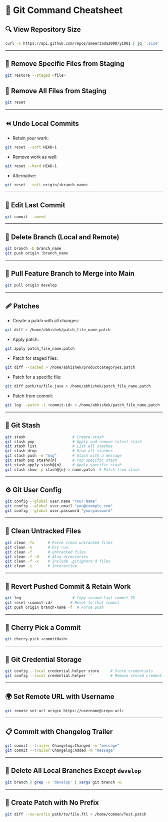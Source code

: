 # 🧠 Git Command Cheatsheet

## 🔍 View Repository Size

```bash
curl -s https://api.github.com/repos/ameerzada2000/y1001 | jq '.size' | numfmt --to=iec --from-unit=1024
```

---

## 🚫 Remove Specific Files from Staging

```bash
git restore --staged <file>
```

## 🔄 Remove All Files from Staging

```bash
git reset
```

---

## ⏪ Undo Local Commits

- Retain your work:

```bash
git reset --soft HEAD~1
```

- Remove work as well:

```bash
git reset --hard HEAD~1
```

- Alternative:

```bash
git reset --soft origin/<branch-name>
```

---

## 📝 Edit Last Commit

```bash
git commit --amend
```

---

## 🌿 Delete Branch (Local and Remote)

```bash
git branch -D branch_name
git push origin :branch_name
```

---

## 🔄 Pull Feature Branch to Merge into Main

```bash
git pull origin develop
```

---

## 🩹 Patches

- Create a patch with all changes:

```bash
git diff > /home/abhishek/patch_file_name.patch
```

- Apply patch:

```bash
git apply patch_file_name.patch
```

- Patch for staged files:

```bash
git diff --cached > /home/abhishek/productcategoryes.patch
```

- Patch for a specific file:

```bash
git diff path/to/file.java > /home/abhishek/patch_file_name.patch
```

- Patch from commit:

```bash
git log --patch -1 <commit-id> > /home/abhishek/patch_file_name.patch
```

---

## 🧳 Git Stash

```bash
git stash                     # Create stash
git stash pop                 # Apply and remove latest stash
git stash list                # List all stashes
git stash drop                # Drop all stashes
git stash push -m "msg"       # Stash with a message
git stash pop stash@{n}       # Pop specific stash
git stash apply stash@{n}     # Apply specific stash
git stash show -p stash@{n} > name.patch  # Patch from stash
```

---

## ⚙️ Git User Config

```bash
git config --global user.name "Your Name"
git config --global user.email "you@example.com"
git config --global user.password "yourpassword"
```

---

## 🧹 Clean Untracked Files

```bash
git clean -fx      # Force clean untracked files
git clean -n       # Dry run
git clean -f       # Untracked files
git clean -f -d    # Also directories
git clean -f -x    # Include .gitignore'd files
git clean -i       # Interactive
```

---

## 🧯 Revert Pushed Commit & Retain Work

```bash
git log                       # Copy second-last commit ID
git reset <commit-id>        # Reset to that commit
git push origin branch-name -f  # Force push
```

---

## 🍒 Cherry Pick a Commit

```bash
git cherry-pick <commitHash>
```

---

## 🔐 Git Credential Storage

```bash
git config --local credential.helper store     # Store credentials
git config --local credential.helper ''        # Remove stored credentials
```

---

## 🌍 Set Remote URL with Username

```bash
git remote set-url origin https://username@<repo-url>
```

---

## 📋 Commit with Changelog Trailer

```bash
git commit --trailer Changelog:Changed -m "message"
git commit --trailer Changelog:Added -m "message"
```

---

## 🧨 Delete All Local Branches Except `develop`

```bash
git branch | grep -v 'develop' | xargs git branch -D
```

---

## 🔧 Create Patch with No Prefix

```bash
git diff --no-prefix path/to/file.ftl > /home/common/Test.patch
```